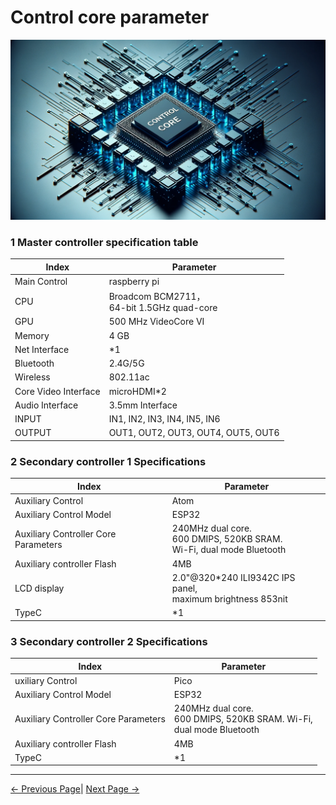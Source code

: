 # Control core parameter

![图](../../resources/8-FilesDownload/2-serialproduct/image.png)

### 1 Master controller specification table

| Index            | Parameter          |
| ---------------- | ------------------ |
| Main Control     | raspberry pi       |
| CPU              | Broadcom BCM2711，<br> 64-bit 1.5GHz quad-core |
| GPU              | 500 MHz VideoCore VI |
| Memory           | 4 GB                |
| Net Interface    | *1                  |
| Bluetooth        | 2.4G/5G             |
| Wireless         | 802.11ac            |
| Core Video Interface | microHDMI*2     |
| Audio Interface  | 3.5mm Interface     |
| INPUT            | IN1, IN2, IN3, IN4, IN5, IN6 |
| OUTPUT           | OUT1, OUT2, OUT3, OUT4, OUT5, OUT6 |


### 2 Secondary controller 1 Specifications

| Index            | Parameter          |
| ---------------- | ------------------ |
| Auxiliary Control | Atom              |
| Auxiliary Control Model | ESP32       |
| Auxiliary Controller Core Parameters | 240MHz dual core. <br> 600 DMIPS, 520KB SRAM. <br> Wi-Fi, dual mode Bluetooth |
| Auxiliary controller Flash | 4MB                |
| LCD display | 2.0"@320*240 ILI9342C IPS panel, <br> maximum brightness 853nit |
| TypeC             | *1                |


### 3 Secondary controller 2 Specifications

| Index            | Parameter          |
| ---------------- | ------------------ |
| uxiliary Control | Pico               |
| Auxiliary Control Model | ESP32       |
| Auxiliary Controller Core Parameters | 240MHz dual core. <br> 600 DMIPS, 520KB SRAM. Wi-Fi, <br> dual mode Bluetooth |
| Auxiliary controller Flash | 4MB      |
| TypeC             | *1                |

---

[← Previous Page](../2.2_320_PI_product/2.2.1-MachineSpecification.md)| [Next Page →](../2.2_320_PI_product/2.2.3-MechanicalStructureParameter.md)